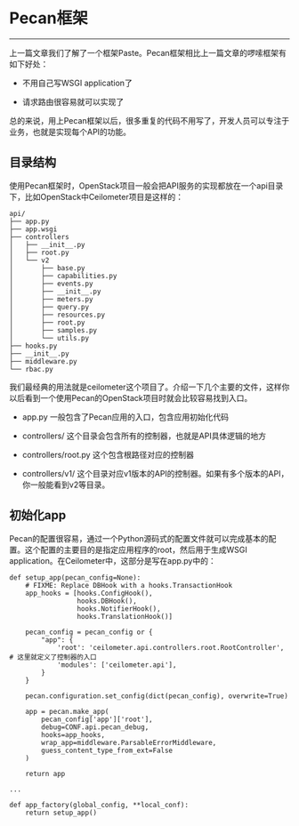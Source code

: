 # Pecan框架

---

上一篇文章我们了解了一个框架Paste。Pecan框架相比上一篇文章的啰嗦框架有如下好处：

* 不用自己写WSGI application了

* 请求路由很容易就可以实现了

总的来说，用上Pecan框架以后，很多重复的代码不用写了，开发人员可以专注于业务，也就是实现每个API的功能。

## 目录结构

使用Pecan框架时，OpenStack项目一般会把API服务的实现都放在一个api目录下，比如OpenStack中Ceilometer项目是这样的：

```
api/
├── app.py
├── app.wsgi
├── controllers
│   ├── __init__.py
│   ├── root.py
│   └── v2
│       ├── base.py
│       ├── capabilities.py
│       ├── events.py
│       ├── __init__.py
│       ├── meters.py
│       ├── query.py
│       ├── resources.py
│       ├── root.py
│       ├── samples.py
│       └── utils.py
├── hooks.py
├── __init__.py
├── middleware.py
└── rbac.py
```

我们最经典的用法就是ceilometer这个项目了。介绍一下几个主要的文件，这样你以后看到一个使用Pecan的OpenStack项目时就会比较容易找到入口。

* app.py 一般包含了Pecan应用的入口，包含应用初始化代码

* controllers/ 这个目录会包含所有的控制器，也就是API具体逻辑的地方

* controllers/root.py 这个包含根路径对应的控制器

* controllers/v1/ 这个目录对应v1版本的API的控制器。如果有多个版本的API，你一般能看到v2等目录。

## 初始化app

Pecan的配置很容易，通过一个Python源码式的配置文件就可以完成基本的配置。这个配置的主要目的是指定应用程序的root，然后用于生成WSGI application。在Ceilometer中，这部分是写在app.py中的：

```
def setup_app(pecan_config=None):
    # FIXME: Replace DBHook with a hooks.TransactionHook
    app_hooks = [hooks.ConfigHook(),
                 hooks.DBHook(),
                 hooks.NotifierHook(),
                 hooks.TranslationHook()]

    pecan_config = pecan_config or {
        "app": {
            'root': 'ceilometer.api.controllers.root.RootController', # 这里就定义了控制器的入口
            'modules': ['ceilometer.api'],
        }
    }

    pecan.configuration.set_config(dict(pecan_config), overwrite=True)

    app = pecan.make_app(
        pecan_config['app']['root'],
        debug=CONF.api.pecan_debug,
        hooks=app_hooks,
        wrap_app=middleware.ParsableErrorMiddleware,
        guess_content_type_from_ext=False
    )

    return app

...

def app_factory(global_config, **local_conf):
    return setup_app()
```





